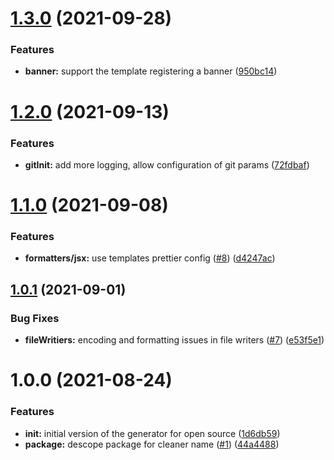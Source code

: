 # [1.3.0](https://github.com/americanexpress/create-using-template/compare/v1.2.0...v1.3.0) (2021-09-28)


### Features

* **banner:** support the template registering a banner ([950bc14](https://github.com/americanexpress/create-using-template/commit/950bc14256050dd9805d2bcfae87b0ef1aea2d23))

# [1.2.0](https://github.com/americanexpress/create-using-template/compare/v1.1.0...v1.2.0) (2021-09-13)


### Features

* **gitInit:** add more logging, allow configuration of git params ([72fdbaf](https://github.com/americanexpress/create-using-template/commit/72fdbafa8e8ee75ece2d11e85dc54b67400ec173))

# [1.1.0](https://github.com/americanexpress/create-using-template/compare/v1.0.1...v1.1.0) (2021-09-08)


### Features

* **formatters/jsx:** use templates prettier config ([#8](https://github.com/americanexpress/create-using-template/issues/8)) ([d4247ac](https://github.com/americanexpress/create-using-template/commit/d4247ac7f232a64b3fc9fa47164415f7b6f4736c))

## [1.0.1](https://github.com/americanexpress/create-using-template/compare/v1.0.0...v1.0.1) (2021-09-01)


### Bug Fixes

* **fileWritiers:** encoding and formatting issues in file writers ([#7](https://github.com/americanexpress/create-using-template/issues/7)) ([e53f5e1](https://github.com/americanexpress/create-using-template/commit/e53f5e1b82bfae9f9826f22339cd8e0db81b8d1d))

# 1.0.0 (2021-08-24)


### Features

* **init:** initial version of the generator for open source ([1d6db59](https://github.com/americanexpress/create-using-template/commit/1d6db59205ee113e5a57266cfc718af60a814614))
* **package:** descope package for cleaner name ([#1](https://github.com/americanexpress/create-using-template/issues/1)) ([44a4488](https://github.com/americanexpress/create-using-template/commit/44a448816f9bfa85ce23de011358a872fa03fbff))
